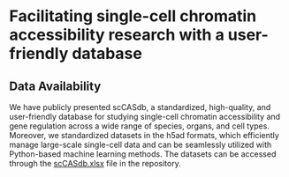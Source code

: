 # Facilitating single-cell chromatin accessibility research with a user-friendly database

## Data Availability
We have publicly presented scCASdb, a standardized, high-quality, and user-friendly database for studying single-cell chromatin accessibility and gene regulation across a wide range of species, organs, and cell types. Moreover, we standardized datasets in the h5ad formats, which efficiently manage large-scale single-cell data and can be seamlessly utilized with Python-based machine learning methods. The datasets can be accessed through the [scCASdb.xlsx](https://github.com/BioX-NKU/Fountain/scCASdb.xlsx) file in the repository.
